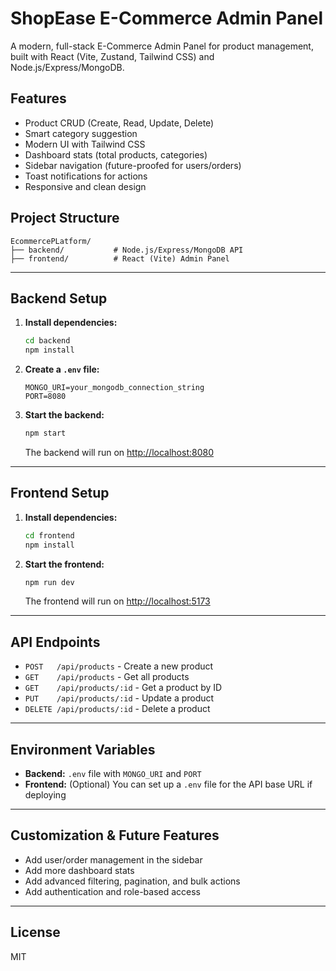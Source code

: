 # ShopEase E-Commerce Admin Panel

A modern, full-stack E-Commerce Admin Panel for product management, built with React (Vite, Zustand, Tailwind CSS) and Node.js/Express/MongoDB.

## Features

- Product CRUD (Create, Read, Update, Delete)
- Smart category suggestion
- Modern UI with Tailwind CSS
- Dashboard stats (total products, categories)
- Sidebar navigation (future-proofed for users/orders)
- Toast notifications for actions
- Responsive and clean design

## Project Structure

```
EcommercePLatform/
├── backend/           # Node.js/Express/MongoDB API
├── frontend/          # React (Vite) Admin Panel
```

---

## Backend Setup

1. **Install dependencies:**
   ```sh
   cd backend
   npm install
   ```
2. **Create a `.env` file:**
   ```env
   MONGO_URI=your_mongodb_connection_string
   PORT=8080
   ```
3. **Start the backend:**
   ```sh
   npm start
   ```
   The backend will run on [http://localhost:8080](http://localhost:8080)

---

## Frontend Setup

1. **Install dependencies:**
   ```sh
   cd frontend
   npm install
   ```
2. **Start the frontend:**
   ```sh
   npm run dev
   ```
   The frontend will run on [http://localhost:5173](http://localhost:5173)

---

## API Endpoints

- `POST   /api/products` - Create a new product
- `GET    /api/products` - Get all products
- `GET    /api/products/:id` - Get a product by ID
- `PUT    /api/products/:id` - Update a product
- `DELETE /api/products/:id` - Delete a product

---

## Environment Variables

- **Backend:** `.env` file with `MONGO_URI` and `PORT`
- **Frontend:** (Optional) You can set up a `.env` file for the API base URL if deploying

---

## Customization & Future Features

- Add user/order management in the sidebar
- Add more dashboard stats
- Add advanced filtering, pagination, and bulk actions
- Add authentication and role-based access

---

## License

MIT
